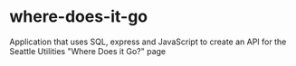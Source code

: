 # where-does-it-go
Application that uses SQL, express and JavaScript to create an API for the Seattle Utilities "Where Does it Go?" page